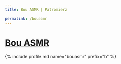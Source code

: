 ```yaml
---
title: Bou ASMR | Patromierz

permalink: /bouasmr
---
```


# [Bou ASMR](https://patronite.pl/bouasmr)

{% include profile.md name="bouasmr" prefix="b" %}
